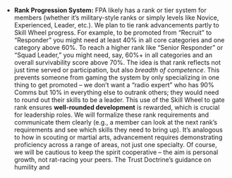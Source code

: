 - **Rank Progression System:** FPA likely has a rank or tier system for members (whether it’s military-style ranks or simply levels like Novice, Experienced, Leader, etc.). We plan to tie rank advancements partly to Skill Wheel progress. For example, to be promoted from “Recruit” to “Responder” you might need at least 40% in all core categories and one category above 60%. To reach a higher rank like “Senior Responder” or “Squad Leader,” you might need, say, 60%+ in all categories and an overall survivability score above 70%. The idea is that rank reflects not just time served or participation, but also _breadth of competence_. This prevents someone from gaming the system by only specializing in one thing to get promoted – we don’t want a “radio expert” who has 90% Comms but 10% in everything else to outrank others; they would need to round out their skills to be a leader. This use of the Skill Wheel to gate rank ensures **well-rounded development** is rewarded, which is crucial for leadership roles. We will formalize these rank requirements and communicate them clearly (e.g., a member can look at the next rank’s requirements and see which skills they need to bring up). It’s analogous to how in scouting or martial arts, advancement requires demonstrating proficiency across a range of areas, not just one specialty. Of course, we will be cautious to keep the spirit cooperative – the aim is personal growth, not rat-racing your peers. The Trust Doctrine’s guidance on humility and